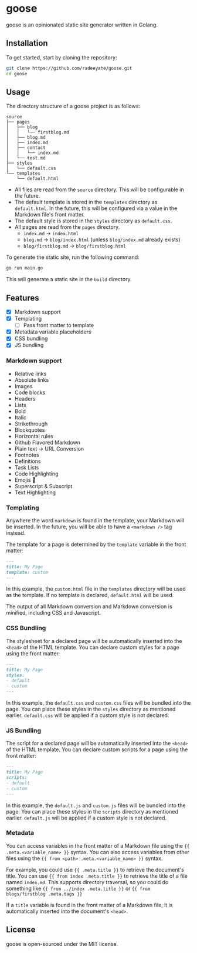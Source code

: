 # goose

goose is an opinionated static site generator written in Golang.

## Installation

To get started, start by cloning the repository:

```sh
git clone https://github.com/radeeyate/goose.git
cd goose
```

## Usage

The directory structure of a goose project is as follows:

```text
source
├── pages
│   ├── blog
│   │   └── firstblog.md
│   ├── blog.md
│   ├── index.md
│   ├── contact
│   │   └── index.md
│   └── test.md
├── styles
│   └── default.css
└── templates
    └── default.html
```

- All files are read from the `source` directory. This will be configurable in the future.
- The default template is stored in the `templates` directory as `default.html`. In the future, this will be configured via a value in the Markdown file's front matter.
- The default style is stored in the `styles` directory as `default.css`.
- All pages are read from the `pages` directory.
  - `index.md` -> `index.html`
  - `blog.md` -> `blog/index.html` (unless `blog/index.md` already exists)
  - `blog/firstblog.md` -> `blog/firstblog.html`

To generate the static site, run the following command:

```sh
go run main.go
```

This will generate a static site in the `build` directory.

## Features

- [x] Markdown support
- [x] Templating
  - [ ] Pass front matter to template
- [x] Metadata variable placeholders
- [x] CSS bundling
- [x] JS bundling

### Markdown support

- Relative links
- Absolute links
- Images
- Code blocks
- Headers
- Lists
- Bold
- Italic
- Strikethrough
- Blockquotes
- Horizontal rules
- Github Flavored Markdown
- Plain text -> URL Conversion
- Footnotes
- Definitions
- Task Lists
- Code Highlighting
- Emojis :rocket:
- Superscript & Subscript
- Text Highlighting

### Templating

Anywhere the word `markdown` is found in the template, your Markdown will be inserted. In the future, you will be able to have a `<markdown />` tag instead.

The template for a page is determined by the `template` variable in the front matter:

```md
---
title: My Page
template: custom
---
```

In this example, the `custom.html` file in the `templates` directory will be used as the template. If no template is declared, `default.html` will be used.

The output of all Markdown conversion and Markdown conversion is minified, including CSS and Javascript.

### CSS Bundling

The stylesheet for a declared page will be automatically inserted into the `<head>` of the HTML template. You can declare custom styles for a page using the front matter:

```md
---
title: My Page
styles:
- default
- custom
---
```

In this example, the `default.css` and `custom.css` files will be bundled into the page. You can place these styles in the `styles` directory as mentioned earlier. `default.css` will be applied if a custom style is not declared.

### JS Bundling

The script for a declared page will be automatically inserted into the `<head>` of the HTML template. You can declare custom scripts for a page using the front matter:

```md
---
title: My Page
scripts:
- default
- custom
---
```

In this example, the `default.js` and `custom.js` files will be bundled into the page. You can place these styles in the `scripts` directory as mentioned earlier. `default.js` will be applied if a custom style is not declared.

### Metadata

You can access variables in the front matter of a Markdown file using the `{{ .meta.<variable_name> }}` syntax. You can also access variables from other files using the `{{ from <path> .meta.<variable_name> }}` syntax. 

For example, you could use `{{ .meta.title }}` to retrieve the document's title. You can use `{{ from index .meta.title }}` to retrieve the title of a file named `index.md`. This supports directory traversal, so you could do something like `{{ from ../index .meta.title }}` or `{{ from blogs/firstblog .meta.tags }}`

If a `title` variable is found in the front matter of a Markdown file, it is automatically inserted into the document's `<head>`.

## License

goose is open-sourced under the MIT license.
